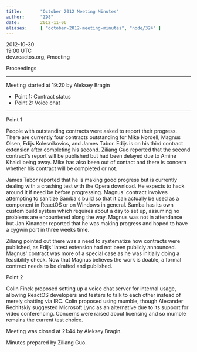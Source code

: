 ```yaml
---
title:       "October 2012 Meeting Minutes"
author:      "Z98"
date:        2012-11-06
aliases:     [ "october-2012-meeting-minutes", "node/324" ]
---
```


<p>2012-10-30<br />19:00 UTC<br />dev.reactos.org, #meeting</p>
<p>Proceedings</p>
<hr />
<p>Meeting started at 19:20 by Aleksey Bragin</p>
<ul>
<li>Point 1: Contract status</li>
<li>Point 2: Voice chat</li>
</ul>
<p>
<hr />
</p>
<p>Point 1</p>
<p>People with outstanding contracts were asked to report their progress. There are currently four contracts outstanding for Mike Nordell, Magnus Olsen, Edijs Kolesnikovics, and James Tabor. Edijs is on his third contract extension after completing his second. Ziliang Guo reported that the second contract's report will be published but had been delayed due to Amine Khaldi being away. Mike has also been out of contact and there is concern whether his contract will be completed or not.</p>
<p>James Tabor reported that he is making good progress but is currently dealing with a crashing test with the Opera download. He expects to hack around it if need be before progressing.  Magnus' contract involves attempting to sanitize Samba's build so that it can actually be used as a component in ReactOS or on Windows in general. Samba has its own custom build system which requires about a day to set up, assuming no problems are encountered along the way. Magnus was not in attendance but Jan Kinander reported that he was making progress and hoped to have a cygwin port in three weeks time.</p>
<p>Ziliang pointed out there was a need to systematize how contracts were published, as Edijs' latest extension had not been publicly announced. Magnus' contract was more of a special case as he was initially doing a feasibility check. Now that Magnus believes the work is doable, a formal contract needs to be drafted and published.</p>
<p>Point 2</p>
<p>Colin Finck proposed setting up a voice chat server for internal usage, allowing ReactOS developers and testers to talk to each other instead of merely chatting via IRC. Colin proposed using mumble, though Alexander Rechitskiy suggested Microsoft Lync as an alternative due to its support for video conferencing. Concerns were raised about licensing and so mumble remains the current test choice.</p>
<p>Meeting was closed at 21:44 by Aleksey Bragin.</p>
<p>Minutes prepared by Ziliang Guo.</p>
